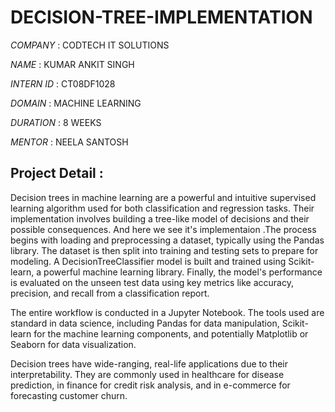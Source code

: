 # DECISION-TREE-IMPLEMENTATION

*COMPANY* : CODTECH IT SOLUTIONS

*NAME* : KUMAR ANKIT SINGH

*INTERN ID* : CT08DF1028

*DOMAIN* : MACHINE LEARNING

*DURATION* : 8 WEEKS

*MENTOR* : NEELA SANTOSH

 ## Project Detail :
 
 Decision trees in machine learning are a powerful and intuitive supervised learning algorithm used for both classification and regression tasks. Their implementation involves building a tree-like model of decisions and their possible consequences. And here we see it's implementaion .The process begins with loading and preprocessing a dataset, typically using the Pandas library. The dataset is then split into training and testing sets to prepare for modeling. A DecisionTreeClassifier model is built and trained using Scikit-learn, a powerful machine learning library. Finally, the model's performance is evaluated on the unseen test data using key metrics like accuracy, precision, and recall from a classification report.

The entire workflow is conducted in a Jupyter Notebook. The tools used are standard in data science, including Pandas for data manipulation, Scikit-learn for the machine learning components, and potentially Matplotlib or Seaborn for data visualization.

Decision trees have wide-ranging, real-life applications due to their interpretability. They are commonly used in healthcare for disease prediction, in finance for credit risk analysis, and in e-commerce for forecasting customer churn.
